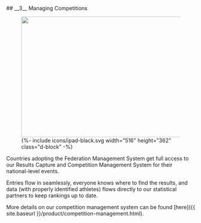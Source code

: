 <div markdown="1" data-aos="fade-up">
## __3__ Managing Competitions

<div class="side-image side-image-right tablet-shadow my-5" data-aos="fade-left">
  <figure class="tablet-demo">
    <img src="{{ site.baseurl }}/assets/img/screens/cms-screen.png" class="screen" width="430" height="322">
    {%- include icons/ipad-black.svg width="516" height="362" class="d-block" -%}
  </figure>
</div>

Countries adopting the Federation Management System get full access to our Results Capture and Competition Management System for their national-level events.

Entries flow in seamlessly, everyone knows where to find the results, and data (with properly identified athletes) flows directly to our statistical partners to keep rankings up to date.

More details on our competition management system can be found [here]({{ site.baseurl }}/product/competition-management.html).

</div>
